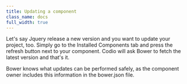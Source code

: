 ```yaml
---
title: Updating a component
class_name: docs
full_width: true
---
```


Let's say Jquery release a new version and you want to update your project, too. Simply go to the Installed Components tab and press the refresh button next to your component. Codio will ask Bower to fetch the latest version and that's it. 

Bower knows what updates can be performed safely, as the component owner includes this information in the bower.json file. 

